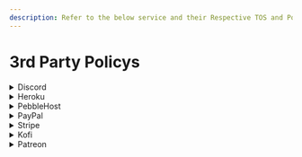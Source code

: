 ```yaml
---
description: Refer to the below service and their Respective TOS and Policies
---
```


# 3rd Party Policys

<details>

<summary>Discord</summary>

* Discord Terms of Service: [https://discord.com/terms](https://discord.com/terms)
* Discord Privacy Policy: [https://discord.com/privacy](https://discord.com/privacy)
* Discord Saftey Centre: [https://discord.com/safety](https://discord.com/safety)
* Discord Community Guidelines: [https://discord.com/guidelines](https://discord.com/guidelines)\


</details>

<details>

<summary>Heroku</summary>



</details>

<details>

<summary>PebbleHost</summary>



</details>

<details>

<summary>PayPal</summary>



</details>

<details>

<summary>Stripe</summary>



</details>

<details>

<summary>Kofi</summary>



</details>

<details>

<summary>Patreon</summary>



</details>

